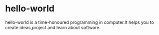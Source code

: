 # hello-world
hello-world is a time-honoured programming in computer.It helps you to create ideas,project and learn about software.
